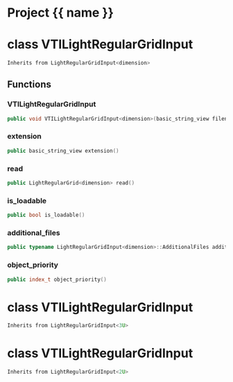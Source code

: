 <script setup>
import {useRoute} from 'vitepress'
const {path} = useRoute()
const tokens = path.split('/')
const words = tokens[2].split('-');
for (let i = 0; i < words.length; i++) {
    words[i] = words[i].charAt(0).toUpperCase() + words[i].slice(1);
    words[i] = words[i].replace('geode', 'Geode')
}
const name = words.join('-');
</script>
# Project {{ name }}

# class VTILightRegularGridInput


```cpp
Inherits from LightRegularGridInput<dimension>
```



## Functions

### VTILightRegularGridInput

```cpp
public void VTILightRegularGridInput<dimension>(basic_string_view filename)
```


### extension

```cpp
public basic_string_view extension()
```


### read

```cpp
public LightRegularGrid<dimension> read()
```


### is_loadable

```cpp
public bool is_loadable()
```


### additional_files

```cpp
public typename LightRegularGridInput<dimension>::AdditionalFiles additional_files()
```


### object_priority

```cpp
public index_t object_priority()
```




# class VTILightRegularGridInput


```cpp
Inherits from LightRegularGridInput<3U>
```



# class VTILightRegularGridInput


```cpp
Inherits from LightRegularGridInput<2U>
```



